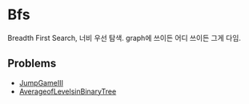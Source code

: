 # Bfs

Breadth First Search, 너비 우선 탐색. graph에 쓰이든 어디 쓰이든 그게 다임.

## Problems

- [JumpGameIII](./leetcode/JumpGameIII.cpp)
- [AverageofLevelsinBinaryTree](./leetcode/AverageofLevelsinBinaryTree.cpp)